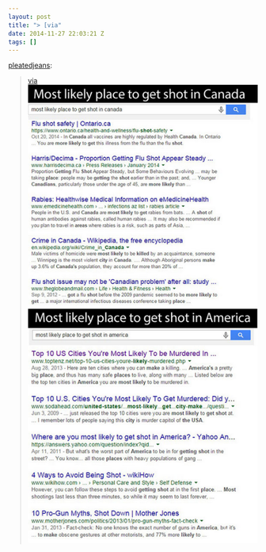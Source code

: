 ```yaml
---
layout: post
title: "> [via"
date: 2014-11-27 22:03:21 Z
tags: []
---
```

[pleatedjeans](http://stream.pleated-jeans.com/post/103731613282/via):

> [via](http://themetapicture.com/these-google-search-results-talk-for-themselves/)
![](/media/2014/11/103754159434_0.png)
![](/media/2014/11/103754159434_1.png)
